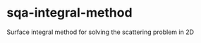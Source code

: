 sqa-integral-method
===================

Surface integral method for solving the scattering problem in 2D 
